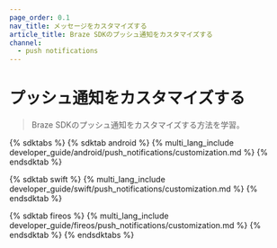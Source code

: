 ```yaml
---
page_order: 0.1
nav_title: メッセージをカスタマイズする
article_title: Braze SDKのプッシュ通知をカスタマイズする
channel:
  - push notifications
---
```


# プッシュ通知をカスタマイズする

> Braze SDKのプッシュ通知をカスタマイズする方法を学習。

{% sdktabs %}
{% sdktab android %}
{% multi_lang_include developer_guide/android/push_notifications/customization.md %}
{% endsdktab %}

{% sdktab swift %}
{% multi_lang_include developer_guide/swift/push_notifications/customization.md %}
{% endsdktab %}

{% sdktab fireos %}
{% multi_lang_include developer_guide/fireos/push_notifications/customization.md %}
{% endsdktab %}
{% endsdktabs %}

